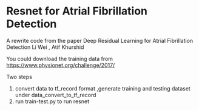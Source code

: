 # Resnet for Atrial Fibrillation Detection

A rewrite code from the paper Deep Residual Learning for Atrial Fibrillation Detection
Li Wei , Atif Khurshid

You could download the training data from https://www.physionet.org/challenge/2017/

Two steps

1. convert data to tf_record format ,generate training and testing dataset under data_convert_to_tf_record
2. run train-test.py to run resnet

